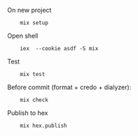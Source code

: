 On new project

		mix setup


Open shell

		iex  --cookie asdf -S mix


Test

		mix test


Before commit (format + credo + dialyzer):


		mix check

Publish to hex


		mix hex.publish

